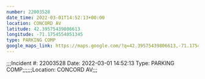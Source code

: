 ```yaml
---
number: 22003528
date_time: 2022-03-01T14:52:13+00:00
location: CONCORD AV
latitude: 42.39575439806613
longitude: -71.1754554051345
type: PARKING COMP
google_maps_link: https://maps.google.com/?q=42.39575439806613,-71.1754554051345
---
```


;;;Incident #: 22003528  Date: 2022-03-01 14:52:13   Type: PARKING COMP;;;;;;Location: CONCORD AV;;;
